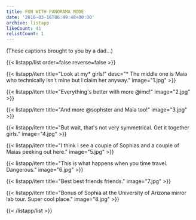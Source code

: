 ```yaml
---
title: FUN WITH PANORAMA MODE
date: '2016-03-16T06:49:48+00:00'
archive: listapp
likeCount: 41
relistCount: 1
---
```


(These captions brought to you by a dad...)

{{< listapp/list order=false reverse=false >}}

   {{< listapp/item title="Look at my* girls!"
      desc="* The middle one is Maia who technically isn't mine but I claim her anyway."
      image="1.jpg" >}}

   {{< listapp/item title="Everything's better with more @imc!"
      image="2.jpg" >}}

   {{< listapp/item title="And more @sophster and Maia too!"
      image="3.jpg" >}}

   {{< listapp/item title="But wait, that's not very symmetrical. Get it together girls."
      image="4.jpg" >}}

   {{< listapp/item title="I think I see a couple of Sophias and a couple of Maias peeking out here."
      image="5.jpg" >}}

   {{< listapp/item title="This is what happens when you time travel. Dangerous."
      image="6.jpg" >}}

   {{< listapp/item title="Best best friends friends."
      image="7.jpg" >}}

   {{< listapp/item title="Bonus of Sophia at the University of Arizona mirror lab tour. Super cool place."
      image="8.jpg" >}}

{{< /listapp/list >}}
